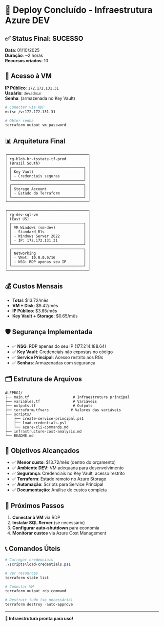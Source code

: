 # 🎉 Deploy Concluído - Infraestrutura Azure DEV

## ✅ Status Final: SUCESSO

**Data**: 01/10/2025  
**Duração**: ~2 horas  
**Recursos criados**: 10

## 🔗 Acesso à VM

**IP Público**: `172.172.131.31`  
**Usuário**: `devadmin`  
**Senha**: (armazenada no Key Vault)  

```bash
# Conectar via RDP
mstsc /v:172.172.131.31

# Obter senha
terraform output vm_password
```

## 📊 Arquitetura Final

```
┌─────────────────────────────────────┐
│ rg-blob-br-tsstate-tf-prod          │
│ (Brazil South)                      │
│ ┌─────────────────────────────────┐ │
│ │ Key Vault                       │ │
│ │ - Credenciais seguras           │ │
│ └─────────────────────────────────┘ │
│ ┌─────────────────────────────────┐ │
│ │ Storage Account                 │ │
│ │ - Estado do Terraform           │ │
│ └─────────────────────────────────┘ │
└─────────────────────────────────────┘

┌─────────────────────────────────────┐
│ rg-dev-sql-vm                       │
│ (East US)                           │
│ ┌─────────────────────────────────┐ │
│ │ VM Windows (vm-dev)             │ │
│ │ - Standard_B1s                  │ │
│ │ - Windows Server 2022           │ │
│ │ - IP: 172.172.131.31            │ │
│ └─────────────────────────────────┘ │
│ ┌─────────────────────────────────┐ │
│ │ Networking                      │ │
│ │ - VNet: 10.0.0.0/16             │ │
│ │ - NSG: RDP apenas seu IP        │ │
│ └─────────────────────────────────┘ │
└─────────────────────────────────────┘
```

## 💰 Custos Mensais

- **Total**: $13.72/mês
- **VM + Disk**: $9.42/mês
- **IP Público**: $3.65/mês  
- **Key Vault + Storage**: $0.65/mês

## 🛡️ Segurança Implementada

- ✅ **NSG**: RDP apenas do seu IP (177.214.188.64)
- ✅ **Key Vault**: Credenciais não expostas no código
- ✅ **Service Principal**: Acesso restrito aos RGs
- ✅ **Senhas**: Armazenadas com segurança

## 🗂️ Estrutura de Arquivos

```
ALEPROJ/
├── main.tf                    # Infraestrutura principal
├── variables.tf               # Variáveis
├── outputs.tf                 # Outputs
├── terraform.tfvars          # Valores das variáveis
├── scripts/
│   ├── create-service-principal.ps1
│   ├── load-credentials.ps1
│   └── azure-cli-commands.md
├── infrastructure-cost-analysis.md
└── README.md
```

## 🎯 Objetivos Alcançados

- ✅ **Menor custo**: $13.72/mês (dentro do orçamento)
- ✅ **Ambiente DEV**: VM adequada para desenvolvimento
- ✅ **Segurança**: Credenciais no Key Vault, acesso restrito
- ✅ **Terraform**: Estado remoto no Azure Storage
- ✅ **Automação**: Scripts para Service Principal
- ✅ **Documentação**: Análise de custos completa

## 🚀 Próximos Passos

1. **Conectar à VM** via RDP
2. **Instalar SQL Server** (se necessário)
3. **Configurar auto-shutdown** para economia
4. **Monitorar custos** via Azure Cost Management

## 📞 Comandos Úteis

```powershell
# Carregar credenciais
.\scripts\load-credentials.ps1

# Ver resources
terraform state list

# Conectar VM
terraform output rdp_command

# Destruir tudo (se necessário)
terraform destroy -auto-approve
```

---

**🎉 Infraestrutura pronta para uso!**